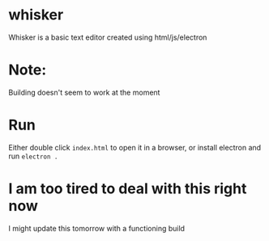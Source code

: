 # whisker  
Whisker is a basic text editor created using html/js/electron  
  
# Note:  
Building doesn't seem to work at the moment  
  
# Run  
Either double click `index.html` to open it in a browser, or install electron and run `electron .`  

# I am too tired to deal with this right now  
I might update this tomorrow with a functioning build
